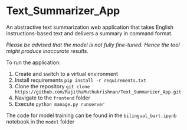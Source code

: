 # Text_Summarizer_App
An abstractive text summarization web application that takes English instructions-based text and delivers a summary in command format.

*Please be advised that the model is not fully fine-tuned. Hence the tool might produce inaccurate results.* 

To run the application:
1. Create and switch to a virtual environment
2. Install requirements
`pip install -r requirements.txt`
3. Clone the repository
`git clone https://github.com/RajithaMuthukrishnan/Text_Summarizer_App.git`
4. Navigate to the `frontend` folder
5. Execute `python manage.py runserver`

The code for model training can be found in the `bilingual_bart.ipynb` notebook in the `model` folder
